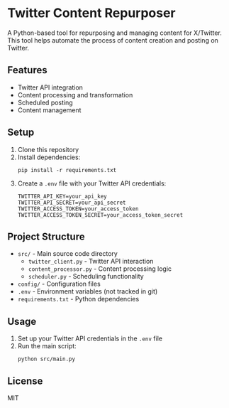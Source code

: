 # Twitter Content Repurposer

A Python-based tool for repurposing and managing content for X/Twitter. This tool helps automate the process of content creation and posting on Twitter.

## Features

- Twitter API integration
- Content processing and transformation
- Scheduled posting
- Content management

## Setup

1. Clone this repository
2. Install dependencies:
   ```
   pip install -r requirements.txt
   ```
3. Create a `.env` file with your Twitter API credentials:
   ```
   TWITTER_API_KEY=your_api_key
   TWITTER_API_SECRET=your_api_secret
   TWITTER_ACCESS_TOKEN=your_access_token
   TWITTER_ACCESS_TOKEN_SECRET=your_access_token_secret
   ```

## Project Structure

- `src/` - Main source code directory
  - `twitter_client.py` - Twitter API interaction
  - `content_processor.py` - Content processing logic
  - `scheduler.py` - Scheduling functionality
- `config/` - Configuration files
- `.env` - Environment variables (not tracked in git)
- `requirements.txt` - Python dependencies

## Usage

1. Set up your Twitter API credentials in the `.env` file
2. Run the main script:
   ```
   python src/main.py
   ```

## License

MIT
